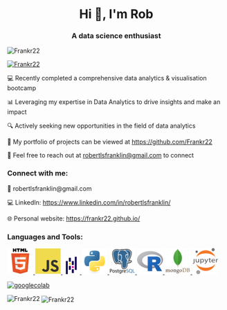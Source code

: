 <h1 align="center">Hi 👋, I'm Rob</h1>
<h3 align="center">A data science enthusiast</h3>
<p align="left"> <img src="https://komarev.com/ghpvc/?username=Frankr22&label=Profile%20views&color=0e75b6&style=flat" alt="Frankr22" /> </p>
<p align="left"> <a href="https://github.com/ryo-ma/github-profile-trophy"><img src="https://github-profile-trophy.vercel.app/?username=Frankr22" alt="Frankr22" /></a> </p>

💻 Recently completed a comprehensive data analytics & visualisation bootcamp

📊 Leveraging my expertise in Data Analytics to drive insights and make an impact

🔍 Actively seeking new opportunities in the field of data analytics

🔗 My portfolio of projects can be viewed at https://github.com/Frankr22

💬 Feel free to reach out at robertlsfranklin@gmail.com to connect

<h3 align="left">Connect with me:</h3>
<p align="left">
📩 robertlsfranklin@gmail.com

💻 LinkedIn: https://www.linkedin.com/in/robertlsfranklin/

🌐 Personal website: https://frankr22.github.io/
  
</p>
<h3 align="left">Languages and Tools:</h3>
<p align="left"> 
<a href="https://www.w3.org/html/" target="_blank" rel="noreferrer"> <img src="https://raw.githubusercontent.com/devicons/devicon/master/icons/html5/html5-original-wordmark.svg" alt="html5" width="60" height="60"/> </a>
<a href="https://developer.mozilla.org/en-US/docs/Web/JavaScript" target="_blank" rel="noreferrer"> <img src="https://raw.githubusercontent.com/devicons/devicon/master/icons/javascript/javascript-original.svg" alt="javascript" width="60" height="60"/> </a>
<a href="https://pandas.pydata.org/" target="_blank" rel="noreferrer"> <img src="https://raw.githubusercontent.com/devicons/devicon/2ae2a900d2f041da66e950e4d48052658d850630/icons/pandas/pandas-original.svg" alt="pandas" width="40" height="40"/> </a> 
<a href="https://www.python.org" target="_blank" rel="noreferrer"> <img src="https://raw.githubusercontent.com/devicons/devicon/master/icons/python/python-original.svg" alt="python" width="60" height="60"/> </a>
<a href="https://www.postgresql.org/" target="_blank" rel="noreferrer"> <img src="https://raw.githubusercontent.com/devicons/devicon/master/icons/postgresql/postgresql-original-wordmark.svg" alt="postgresql" width="60" height="60"/> </a>
<a href="https://www.r-project.org/" target="_blank" rel="noreferrer"> <img src="https://raw.githubusercontent.com/devicons/devicon/master/icons/r/r-original.svg" alt="r" width="60" height="60"/> </a>
<a href="https://www.mongodb.com/" target="_blank" rel="noreferrer"> <img src="https://raw.githubusercontent.com/devicons/devicon/master/icons/mongodb/mongodb-original-wordmark.svg" alt="mongodb" width="60" height="60"/> </a> 
<a href="https://jupyter.org" target="_blank" rel="noreferrer"> <img src="https://raw.githubusercontent.com/devicons/devicon/master/icons/jupyter/jupyter-original-wordmark.svg" alt="jupyter" width="60" height="60"/> </a> </p>
<a href="https://colab.research.google.com" target="_blank" rel="noreferrer"> <img src="https://upload.wikimedia.org/wikipedia/commons/d/d0/Google_Colaboratory_SVG_Logo.svg" alt="googlecolab" width="60" height="60"/> </a> </p>

<p><img align="left" src="https://github-readme-stats.vercel.app/api/top-langs?username=Frankr22&show_icons=true&locale=en&layout=compact" alt="Frankr22" /></p>
<p>&nbsp;<img align="center" src="https://github-readme-stats.vercel.app/api?username=Frankr22&show_icons=true&locale=en" alt="Frankr22" /></p>

<!---
Frankr22/Frankr22 is a ✨ special ✨ repository because its `README.md` (this file) appears on your GitHub profile.
You can click the Preview link to take a look at your changes.
--->
